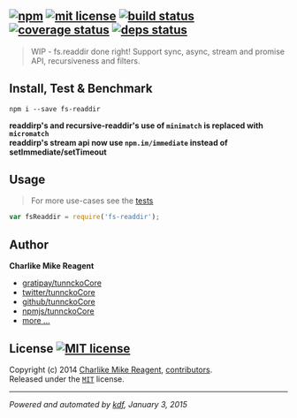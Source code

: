 ## [![npm][npmjs-img]][npmjs-url] [![mit license][license-img]][license-url] [![build status][travis-img]][travis-url] [![coverage status][coveralls-img]][coveralls-url] [![deps status][daviddm-img]][daviddm-url]

> WIP - fs.readdir done right! Support sync, async, stream and promise API, recursiveness and filters.

## Install, Test & Benchmark
```
npm i --save fs-readdir
```

**readdirp's and recursive-readdir's use of `minimatch` is replaced with `micromatch`  
readdirp's stream api now use `npm.im/immediate` instead of setImmediate/setTimeout**

## Usage
> For more use-cases see the [tests](./test.js)

```js
var fsReaddir = require('fs-readdir');
```


## Author
**Charlike Mike Reagent**
+ [gratipay/tunnckoCore][author-gratipay]
+ [twitter/tunnckoCore][author-twitter]
+ [github/tunnckoCore][author-github]
+ [npmjs/tunnckoCore][author-npmjs]
+ [more ...][contrib-more]


## License [![MIT license][license-img]][license-url]
Copyright (c) 2014 [Charlike Mike Reagent][contrib-more], [contributors][contrib-graf].  
Released under the [`MIT`][license-url] license.


[npmjs-url]: http://npm.im/fs-readdir
[npmjs-img]: https://img.shields.io/npm/v/fs-readdir.svg?style=flat&label=fs-readdir

[coveralls-url]: https://coveralls.io/r/tunnckoCore/fs-readdir?branch=master
[coveralls-img]: https://img.shields.io/coveralls/tunnckoCore/fs-readdir.svg?style=flat

[license-url]: https://github.com/tunnckoCore/fs-readdir/blob/master/license.md
[license-img]: https://img.shields.io/badge/license-MIT-blue.svg?style=flat

[travis-url]: https://travis-ci.org/tunnckoCore/fs-readdir
[travis-img]: https://img.shields.io/travis/tunnckoCore/fs-readdir.svg?style=flat

[daviddm-url]: https://david-dm.org/tunnckoCore/fs-readdir
[daviddm-img]: https://img.shields.io/david/tunnckoCore/fs-readdir.svg?style=flat

[author-gratipay]: https://gratipay.com/tunnckoCore
[author-twitter]: https://twitter.com/tunnckoCore
[author-github]: https://github.com/tunnckoCore
[author-npmjs]: https://npmjs.org/~tunnckocore

[contrib-more]: http://j.mp/1stW47C
[contrib-graf]: https://github.com/tunnckoCore/fs-readdir/graphs/contributors

***

_Powered and automated by [kdf](https://github.com/tunnckoCore), January 3, 2015_